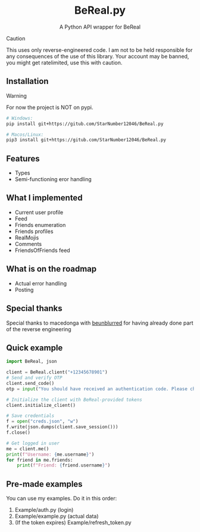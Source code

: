 <h1 align="center">BeReal.py</h1>
<p align="center">A Python API wrapper for BeReal</p>

> [!CAUTION]
> This uses only reverse-engineered code. I am not to be held responsible for any consequences of the use of this library. Your account may be banned, you might get ratelimited, use this with caution.

## Installation
> [!WARNING]
> For now the project is NOT on pypi.

``` sh
# Windows:
pip install git+https://gitub.com/StarNumber12046/BeReal.py

# Macos/Linux:
pip3 install git+https://gitub.com/StarNumber12046/BeReal.py
```

## Features
- Types
- Semi-functioning eror handling

## What I implemented
- Current user profile
- Feed
- Friends enumeration
- Friends profiles 
- RealMojis
- Comments
- FriendsOfFriends feed 

## What is on the roadmap
- Actual error handling
- Posting

## Special thanks
Special thanks to macedonga with [beunblurred](https://github.com/macedonga/beunblurred) for having already done part of the reverse engineering

## Quick example
```py
import BeReal, json

client = BeReal.client("+12345678901")
# Send and verify OTP
client.send_code()
otp = input("You should have received an authentication code. Please check your phone and enter it below.")

# Initialize the client with BeReal-provided tokens
client.initialize_client()

# Save credentials
f = open("creds.json", "w")
f.write(json.dumps(client.save_session()))
f.close()

# Get logged in user
me = client.me()
print(f"Username: {me.username}")
for friend in me.friends:
    print(f"Friend: {friend.username}")
```

## Pre-made examples
You can use my examples. Do it in this order: 
1. Example/auth.py (login)
2. Example/example.py (actual data)
3. (If the token expires) Example/refresh_token.py
